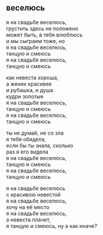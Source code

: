 ## веселюсь

я на свадьбе веселюсь,  
грустить здесь не положено  
может быть, в тебя влюблюсь  
и мы сыграем тоже, но  
я на свадьбе веселюсь,  
танцую и смеюсь  
я на свадьбе веселюсь,  
танцую и смеюсь  

как невеста хороша,  
а жених красивее  
и рубашка, и душа  
кудри золотые   
я на свадьбе веселюсь,  
танцую и смеюсь  
я на свадьбе веселюсь,  
танцую и смеюсь  

ты не думай, не со зла  
я тебя обидела,  
если бы ты знала, сколько  
раз я его видела  
я на свадьбе веселюсь,  
танцую и смеюсь  
я на свадьбе веселюсь,  
танцую и смеюсь  

я на свадьбе веселюсь  
с красивою невестой  
я на свадьбе веселюсь,  
хочу на её место  
я на свадьбе веселюсь,  
а невеста плачет,  
я танцую и смеюсь,
ну а как иначе?  
